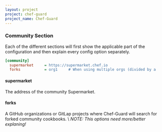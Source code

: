 ```yaml
---
layout: project
project: chef-guard
project_name: Chef-Guard
---
```


### Community Section
Each of the different sections will first show the applicable part of the configuration and then explain every config option separately.

~~~ ini
[community]
  supermarket     = https://supermarket.chef.io
  forks           = org1     # When using multiple orgs (divided by a ','), the order here determines the lookup order!
~~~

#### supermarket
The address of the community Supermarket.

#### forks
A GitHub organizations or GitLap projects where Chef-Guard will search for forked community cookbooks. \\
_NOTE: This options need more/better explaning!_
